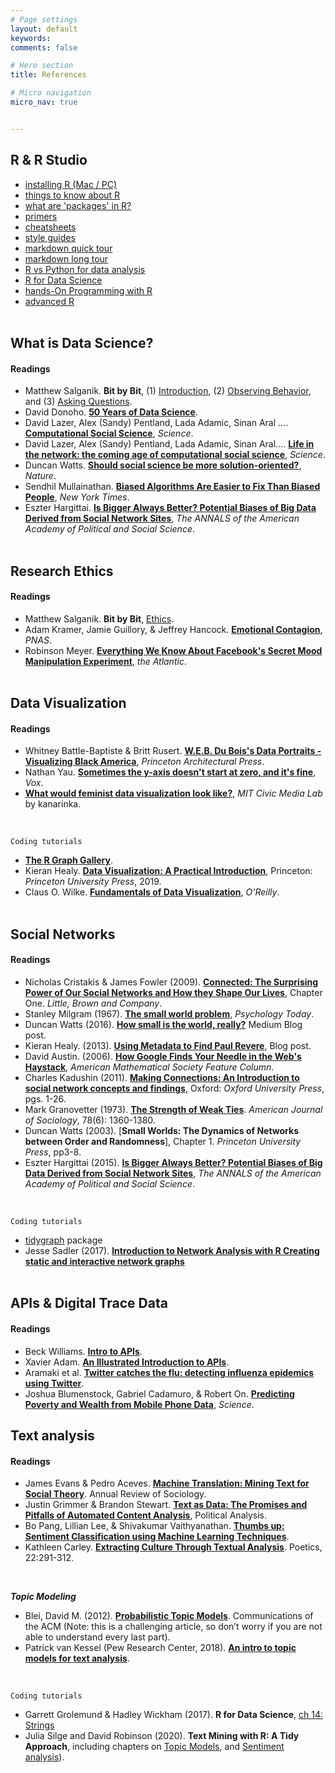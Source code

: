 ```yaml
---
# Page settings
layout: default
keywords:
comments: false

# Hero section
title: References

# Micro navigation
micro_nav: true


---
```


## R & R Studio
- [installing R (Mac / PC)](https://htmlpreview.github.io/?https://github.com/cbail/comp_soc_undergrad/blob/master/Installing_R/Installing-R-Tutorial.html)
- [things to know about R](http://socviz.co/gettingstarted.html)
- [what are 'packages' in R?](http://r-pkgs.had.co.nz/intro.html)
- [primers](https://rstudio.cloud/learn/primers)
- [cheatsheets](https://rstudio.com/resources/cheatsheets/)
- [style guides](https://style.tidyverse.org/)
- [markdown quick tour](https://rmarkdown.rstudio.com/authoring_quick_tour.html)
- [markdown long tour](https://rmarkdown.rstudio.com/lesson-1.html)
- [R vs Python for data analysis](https://www.datacamp.com/community/tutorials/r-or-python-for-data-analysis)
- [R for Data Science](https://r4ds.had.co.nz/)
- [hands-On Programming with R](https://www.amazon.com/dp/1449359019/ref=cm_sw_su_dp)
- [advanced R](https://www.amazon.com/dp/1466586966/ref=cm_sw_su_dp)
<br/><br/>
  

## What is Data Science?
#### Readings
- Matthew Salganik. **Bit by Bit**, (1) [Introduction](https://www.bitbybitbook.com/en/1st-ed/introduction/), (2) [Observing Behavior](https://www.bitbybitbook.com/en/1st-ed/observing-behavior/), and (3) [Asking Questions](https://www.bitbybitbook.com/en/1st-ed/asking-questions/).
- David Donoho. [**50 Years of Data Science**](https://courses.csail.mit.edu/18.337/2015/docs/50YearsDataScience.pdf).
- David Lazer, Alex (Sandy) Pentland, Lada Adamic, Sinan Aral .... [**Computational Social Science**](https://science.sciencemag.org/content/323/5915/721), *Science*.
- David Lazer, Alex (Sandy) Pentland, Lada Adamic, Sinan Aral.... [**Life in the network: the coming age of computational social science**](https://www.ncbi.nlm.nih.gov/pmc/articles/PMC2745217/), *Science*.
- Duncan Watts. [**Should social science be more solution-oriented?**](https://www.nature.com/articles/s41562-016-0015), *Nature*.
- Sendhil Mullainathan. [**Biased Algorithms Are Easier to Fix Than Biased People**](https://www.nytimes.com/2019/12/06/business/algorithm-bias-fix.html), *New York Times*.
- Eszter Hargittai. [**Is Bigger Always Better? Potential Biases of Big Data Derived from Social Network Sites**](https://journals.sagepub.com/doi/abs/10.1177/0002716215570866), *The ANNALS of the American Academy of Political and Social Science*.
<br/><br/>

## Research Ethics
#### Readings
- Matthew Salganik. **Bit by Bit**, [Ethics](https://www.bitbybitbook.com/en/1st-ed/ethics/).
- Adam Kramer, Jamie Guillory, & Jeffrey Hancock. [**Emotional Contagion**](https://www.pnas.org/content/111/24/8788), *PNAS*.
- Robinson Meyer. [**Everything We Know About Facebook's Secret Mood Manipulation Experiment**](https://www.theatlantic.com/technology/archive/2014/06/everything-we-know-about-facebooks-secret-mood-manipulation-experiment/373648/), *the Atlantic*.
<br/><br/>


## Data Visualization
#### Readings
- Whitney Battle-Baptiste & Britt Rusert. [**W.E.B. Du Bois's Data Portraits - Visualizing Black America**](https://www.papress.com/html/product.details.dna?isbn=9781616897062), *Princeton Architectural Press*.
- Nathan Yau. [**Sometimes the y-axis doesn't start at zero, and it's fine**](https://flowingdata.com/2015/11/23/sometimes-the-y-axis-doesnt-start-at-zero-and-its-fine/), *Vox*.
-  [**What would feminist data visualization look like?**](https://civic.mit.edu/2015/12/01/feminist-data-visualization/), *MIT Civic Media Lab* by kanarinka.
<br/>

`Coding tutorials`
- [**The R Graph Gallery**](https://www.r-graph-gallery.com/).
- Kieran Healy. [**Data Visualization: A Practical Introduction**](http://socviz.co/), Princeton: *Princeton University Press*, 2019.
- Claus O. Wilke. [**Fundamentals of Data Visualization**](https://serialmentor.com/dataviz/), *O'Reilly*.
<br/><br/>


## Social Networks
#### Readings
- Nicholas Cristakis & James Fowler (2009). [**Connected: The Surprising Power of Our Social Networks and How they Shape Our Lives**](http://connectedthebook.com/pdf/excerpt.pdf), Chapter One. *Little, Brown and Company*.
- Stanley Milgram (1967). [**The small world problem**](http://snap.stanford.edu/class/cs224w-readings/milgram67smallworld.pdf), *Psychology Today*.
- Duncan Watts (2016). [**How small is the world, really?**](https://medium.com/@duncanjwatts/how-small-is-the-world-really-736fa21808ba) Medium Blog post.
- Kieran Healy. (2013). [**Using Metadata to Find Paul Revere**](https://kieranhealy.org/blog/archives/2013/06/09/using-metadata-to-find-paul-revere/), Blog post.
- David Austin. (2006). [**How Google Finds Your Needle in the Web's Haystack**](http://www.ams.org/publicoutreach/feature-column/fcarc-pagerank), 
*American Mathematical Society Feature Column*.
- Charles Kadushin (2011). [**Making Connections: An Introduction to social network concepts and findings**](https://www.amazon.com/Understanding-Social-Networks-Theories-Concepts/dp/0195379470), Oxford: *Oxford University Press*, pgs. 1-26.
- Mark Granovetter (1973). [**The Strength of Weak Ties**](https://www.jstor.org/stable/2776392?seq=1). *American Journal of Sociology*, 78(6): 1360-1380.
- Duncan Watts (2003). [**Small Worlds: The Dynamics of Networks between Order and Randomness**], Chapter 1. *Princeton University Press*, pp3-8.
- Eszter Hargittai (2015). [**Is Bigger Always Better? Potential Biases of Big Data Derived from Social Network Sites**](https://journals.sagepub.com/doi/abs/10.1177/0002716215570866), *The ANNALS of the American Academy of Political and Social Science*.
<br/>

`Coding tutorials`
- [tidygraph](https://www.data-imaginist.com/2017/introducing-tidygraph/) package
- Jesse Sadler (2017). [**Introduction to Network Analysis with R Creating static and interactive network graphs**](https://www.jessesadler.com/post/network-analysis-with-r/)
<br/><br/>


## APIs & Digital Trace Data
#### Readings
- Beck Williams. [**Intro to APIs**](https://medium.com/@rwilliams_bv/apis-d389aa68104f).
- Xavier Adam. [**An Illustrated Introduction to APIs**](https://medium.com/epfl-extension-school/an-illustrated-introduction-to-apis-10f8000313b9).
- Aramaki et al. [**Twitter catches the flu: detecting influenza epidemics using Twitter**](https://dl.acm.org/doi/10.5555/2145432.2145600).
- Joshua Blumenstock, Gabriel Cadamuro, & Robert On. [**Predicting Poverty and Wealth from Mobile Phone Data**](https://science.sciencemag.org/content/350/6264/1073), *Science*.


## Text analysis
#### Readings
- James Evans & Pedro Aceves. [**Machine Translation: Mining Text for Social Theory**](https://www.annualreviews.org/doi/abs/10.1146/annurev-soc-081715-074206). Annual Review of Sociology.
- Justin Grimmer & Brandon Stewart. [**Text as Data: The Promises and Pitfalls of Automated Content Analysis**](https://www.cambridge.org/core/journals/political-analysis/article/text-as-data-the-promise-and-pitfalls-of-automatic-content-analysis-methods-for-political-texts/F7AAC8B2909441603FEB25C156448F200), Political Analysis.
- Bo Pang, Lillian Lee, & Shivakumar Vaithyanathan. [**Thumbs up: Sentiment Classification using Machine Learning Techniques**](https://www.aclweb.org/anthology/W02-1011/).
- Kathleen Carley. [**Extracting Culture Through Textual Analysis**](https://www.sciencedirect.com/science/article/abs/pii/0304422X94900116). Poetics, 22:291-312.
<br/>

<i><b>Topic Modeling</b></i>
- Blei, David M. (2012). [**Probabilistic Topic Models**](http://www.cs.columbia.edu/~blei/papers/Blei2012.pdf). Communications of the ACM (Note: this is a challenging article, so don’t worry if you are not able to understand every last part).
- Patrick van Kessel (Pew Research Center, 2018). [**An intro to topic models for text analysis**](https://medium.com/pew-research-center-decoded/an-intro-to-topic-models-for-text-analysis-de5aa3e72bdb).
<br/>

`Coding tutorials`
- Garrett Grolemund & Hadley Wickham (2017). **R for Data Science**, [ch 14: Strings](https://r4ds.had.co.nz/strings.html)
- Julia Silge and David Robinson (2020). **Text Mining with R: A Tidy Approach**, including chapters on [Topic Models]("https://www.tidytextmining.com/topicmodeling.html), and [Sentiment analysis](https://www.tidytextmining.com/sentiment.html)).




